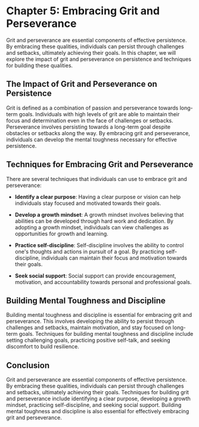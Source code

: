 Chapter 5: Embracing Grit and Perseverance
==========================================

Grit and perseverance are essential components of effective persistence. By embracing these qualities, individuals can persist through challenges and setbacks, ultimately achieving their goals. In this chapter, we will explore the impact of grit and perseverance on persistence and techniques for building these qualities.

The Impact of Grit and Perseverance on Persistence
--------------------------------------------------

Grit is defined as a combination of passion and perseverance towards long-term goals. Individuals with high levels of grit are able to maintain their focus and determination even in the face of challenges or setbacks. Perseverance involves persisting towards a long-term goal despite obstacles or setbacks along the way. By embracing grit and perseverance, individuals can develop the mental toughness necessary for effective persistence.

Techniques for Embracing Grit and Perseverance
----------------------------------------------

There are several techniques that individuals can use to embrace grit and perseverance:

* **Identify a clear purpose**: Having a clear purpose or vision can help individuals stay focused and motivated towards their goals.

* **Develop a growth mindset**: A growth mindset involves believing that abilities can be developed through hard work and dedication. By adopting a growth mindset, individuals can view challenges as opportunities for growth and learning.

* **Practice self-discipline**: Self-discipline involves the ability to control one's thoughts and actions in pursuit of a goal. By practicing self-discipline, individuals can maintain their focus and motivation towards their goals.

* **Seek social support**: Social support can provide encouragement, motivation, and accountability towards personal and professional goals.

Building Mental Toughness and Discipline
----------------------------------------

Building mental toughness and discipline is essential for embracing grit and perseverance. This involves developing the ability to persist through challenges and setbacks, maintain motivation, and stay focused on long-term goals. Techniques for building mental toughness and discipline include setting challenging goals, practicing positive self-talk, and seeking discomfort to build resilience.

Conclusion
----------

Grit and perseverance are essential components of effective persistence. By embracing these qualities, individuals can persist through challenges and setbacks, ultimately achieving their goals. Techniques for building grit and perseverance include identifying a clear purpose, developing a growth mindset, practicing self-discipline, and seeking social support. Building mental toughness and discipline is also essential for effectively embracing grit and perseverance.
